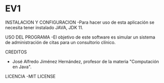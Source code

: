 # EV1
INSTALACION Y CONFIGURACION
-Para hacer uso de esta aplicación se necesita tener instalado JAVA, JDK 11.

USO DEL PROGRAMA
-El objetivo de este software es simular un sistema de administración de citas para un consultorio clínico.

CREDITOS
- José Alfredo Jiménez Hernández, profesor de la materia "Computación en Java".

LICENCIA
-MIT LICENSE
